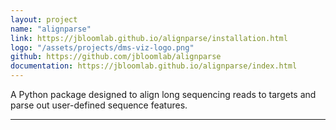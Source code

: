 ```yaml
---
layout: project
name: "alignparse"
link: https://jbloomlab.github.io/alignparse/installation.html
logo: "/assets/projects/dms-viz-logo.png"
github: https://github.com/jbloomlab/alignparse
documentation: https://jbloomlab.github.io/alignparse/index.html
---
```


A Python package designed to align long sequencing reads to targets and parse out user-defined sequence features.

---
